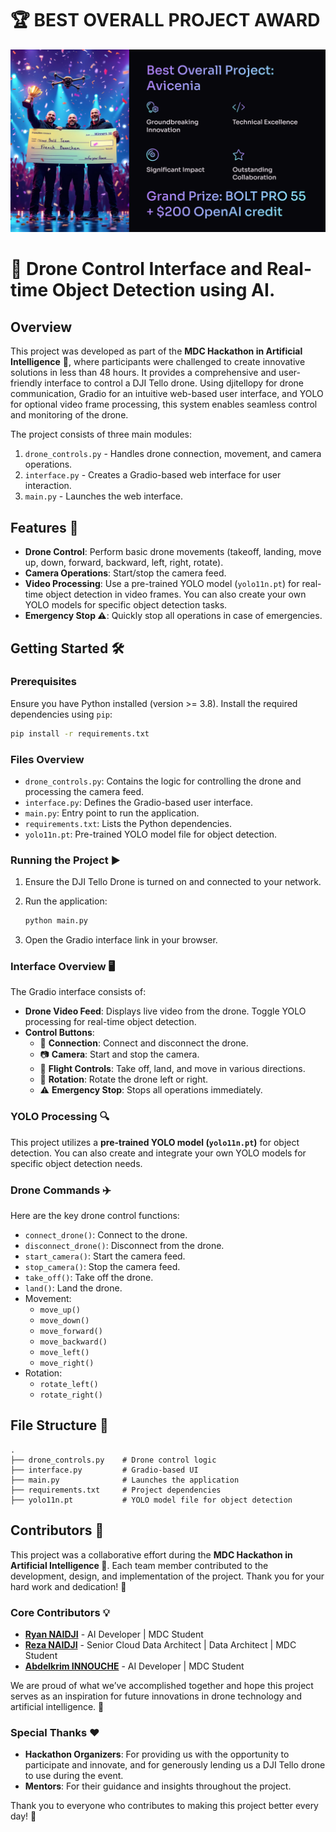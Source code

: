 # **🏆 BEST OVERALL PROJECT AWARD**

![** 🏆 BEST OVERALL PROJECT AWARD**](hackathon_mdc.png)

# 🚁 Drone Control Interface and Real-time Object Detection using AI.

## Overview

This project was developed as part of the **MDC Hackathon in Artificial Intelligence** 🧠, where participants were challenged to create innovative solutions in less than 48 hours. It provides a comprehensive and user-friendly interface to control a DJI Tello drone. Using djitellopy for drone communication, Gradio for an intuitive web-based user interface, and YOLO for optional video frame processing, this system enables seamless control and monitoring of the drone.


The project consists of three main modules:
1. `drone_controls.py` - Handles drone connection, movement, and camera operations.
2. `interface.py` - Creates a Gradio-based web interface for user interaction.
3. `main.py` - Launches the web interface.

## Features 🚀

- **Drone Control**: Perform basic drone movements (takeoff, landing, move up, down, forward, backward, left, right, rotate).
- **Camera Operations**: Start/stop the camera feed.
- **Video Processing**: Use a pre-trained YOLO model (`yolo11n.pt`) for real-time object detection in video frames. You can also create your own YOLO models for specific object detection tasks.
- **Emergency Stop ⚠️**: Quickly stop all operations in case of emergencies.

## Getting Started 🛠️

### Prerequisites

Ensure you have Python installed (version >= 3.8). Install the required dependencies using `pip`:

```bash
pip install -r requirements.txt
```

### Files Overview

- `drone_controls.py`: Contains the logic for controlling the drone and processing the camera feed.
- `interface.py`: Defines the Gradio-based user interface.
- `main.py`: Entry point to run the application.
- `requirements.txt`: Lists the Python dependencies.
- `yolo11n.pt`: Pre-trained YOLO model file for object detection.

### Running the Project ▶️

1. Ensure the DJI Tello Drone is turned on and connected to your network.
2. Run the application:

   ```bash
   python main.py
   ```

3. Open the Gradio interface link in your browser.

### Interface Overview 🖥️

The Gradio interface consists of:
- **Drone Video Feed**: Displays live video from the drone. Toggle YOLO processing for real-time object detection.
- **Control Buttons**:
  - 🔌 **Connection**: Connect and disconnect the drone.
  - 📷 **Camera**: Start and stop the camera.
  - 🚁 **Flight Controls**: Take off, land, and move in various directions.
  - 🔄 **Rotation**: Rotate the drone left or right.
  - ⚠️ **Emergency Stop**: Stops all operations immediately.

### YOLO Processing 🔍

This project utilizes a **pre-trained YOLO model (`yolo11n.pt`)** for object detection. You can also create and integrate your own YOLO models for specific object detection needs.

### Drone Commands ✈️

Here are the key drone control functions:

- `connect_drone()`: Connect to the drone.
- `disconnect_drone()`: Disconnect from the drone.
- `start_camera()`: Start the camera feed.
- `stop_camera()`: Stop the camera feed.
- `take_off()`: Take off the drone.
- `land()`: Land the drone.
- Movement:
  - `move_up()`
  - `move_down()`
  - `move_forward()`
  - `move_backward()`
  - `move_left()`
  - `move_right()`
- Rotation:
  - `rotate_left()`
  - `rotate_right()`

## File Structure 📂

```plaintext
.
├── drone_controls.py    # Drone control logic
├── interface.py         # Gradio-based UI
├── main.py              # Launches the application
├── requirements.txt     # Project dependencies
├── yolo11n.pt           # YOLO model file for object detection
```

## Contributors 🤝

This project was a collaborative effort during the **MDC Hackathon in Artificial Intelligence 🧠**. Each team member contributed to the development, design, and implementation of the project. Thank you for your hard work and dedication! 🎉

### Core Contributors 💡

- **[Ryan NAIDJI](https://www.linkedin.com/in/ryannaidji/)**  - AI Developer | MDC Student
- **[Reza NAIDJI](https://www.linkedin.com/in/reza-naidji/)** - Senior Cloud Data Architect | Data Architect | MDC Student
- **[Abdelkrim INNOUCHE](https://www.linkedin.com/in/abdelkriminnouche/)** - AI Developer | MDC Student


We are proud of what we’ve accomplished together and hope this project serves as an inspiration for future innovations in drone technology and artificial intelligence. 🚀

### Special Thanks ❤️

- **Hackathon Organizers**: For providing us with the opportunity to participate and innovate, and for generously lending us a DJI Tello drone to use during the event.
- **Mentors**: For their guidance and insights throughout the project.

Thank you to everyone who contributes to making this project better every day! 🌟



